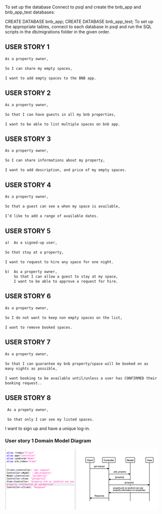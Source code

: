 To set up the database Connect to psql and create the bnb_app and bnb_app_test databases:

CREATE DATABASE bnb_app; CREATE DATABASE bnb_app_test; To set up the appropriate tables, connect to each database in psql and run the SQL scripts in the db/migrations folder in the given order.



## USER STORY 1

	As a property owner,

	So I can share my empty spaces,

	I want to add empty spaces to the BNB app.

## USER STORY 2

	As a property owner, 

	So that I can have guests in all my bnb properties, 

	I want to be able to list multiple spaces on bnb app.

## USER STORY 3

	As a property owner,

	So I can share informations about my property,

	I want to add description, and price of my empty spaces. 

## USER STORY 4

	As a property owner,

	So that a guest can see a when my space is available,

	I’d like to add a range of available dates.

## USER STORY 5

	a) 	As a signed-up user,

	So that stay at a property,

	I want to request to hire any space for one night.

	b)	As a property owner,
		So that I can allow a guest to stay at my space,
		I want to be able to approve a request for hire.

## USER STORY 6

	As a property owner,

	So I do not want to keep non empty spaces on the list,

	I want to remove booked spaces.

## USER STORY 7

	As a property owner, 

	So that I can guarantee my bnb property/space will be booked on as many nights as possible, 

	I want booking to be available until/unless a user has CONFIRMED their booking request..

## USER STORY 8

	 As a propety owner,

	 So that only I can see my listed spaces.

  I want to sign up and have a unique log-in.

### User story 1 Domain Model Diagram
![bookmark_manager_diagram](/images/Domain_Model_Diagram1.png)
